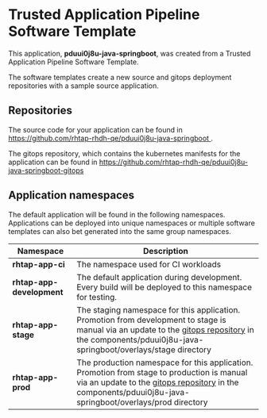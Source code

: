 # Trusted Application Pipeline Software Template

This application, **pduui0j8u-java-springboot**, was created from a Trusted Application Pipeline Software Template.

The software templates create a new source and gitops deployment repositories with a sample source application. 

## Repositories

The source code for your application can be found in [https://github.com/rhtap-rhdh-qe/pduui0j8u-java-springboot ](https://github.com/rhtap-rhdh-qe/pduui0j8u-java-springboot ).
 
The gitops repository, which contains the kubernetes manifests for the application can be found in 
[https://github.com/rhtap-rhdh-qe/pduui0j8u-java-springboot-gitops ](https://github.com/rhtap-rhdh-qe/pduui0j8u-java-springboot-gitops ) 

## Application namespaces 

The default application will be found in the following namespaces. Applications can be deployed into unique namespaces or multiple software templates can also bet generated into the same group namespaces.  

|  Namespace   |  Description   |  
| -------- | -------- |
| **rhtap-app-ci** | The namespace used for CI workloads |
| **rhtap-app-development** | The default application during development. Every build will be deployed to this namespace for testing. |
| **rhtap-app-stage** | The staging namespace for this application. Promotion from development to stage is manual via an update to the [gitops repository](https://github.com/rhtap-rhdh-qe/pduui0j8u-java-springboot-gitops ) in the components/pduui0j8u-java-springboot/overlays/stage directory |
| **rhtap-app-prod** | The production namespace for this application. Promotion from stage to production is manual via an update to the [gitops repository](https://github.com/rhtap-rhdh-qe/pduui0j8u-java-springboot-gitops ) in the components/pduui0j8u-java-springboot/overlays/prod directory |